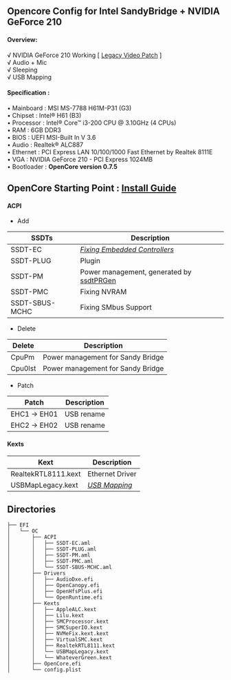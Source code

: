 ## Opencore Config for Intel SandyBridge + NVIDIA GeForce 210
#### Overview:
&radic;  NVIDIA GeForce 210 Working [ [Legacy Video Patch](https://github.com/chris1111/Legacy-Video-patch "Legacy Video Patch") ]<br>
&radic;  Audio + Mic<br>
&radic;  Sleeping<br>
&radic;  USB Mapping<br>

#### Specification :
• Mainboard : MSI MS-7788 H61M-P31 (G3)<br>
• Chipset : Intel® H61 (B3)<br>
• Processor : Intel® Core&trade; i3-200 CPU @ 3.10GHz (4 CPUs)<br>
• RAM : 6GB DDR3<br>
• BIOS : UEFI MSI-Built In V 3.6<br>
• Audio : Realtek® ALC887<br>
• Ethernet : PCI Express LAN 10/100/1000 Fast Ethernet by Realtek 8111E<br>
• VGA : NVIDIA GeForce 210 - PCI Express 1024MB<br>
• Bootloader : **OpenCore version 0.7.5**<br>


## OpenCore Starting Point : [Install Guide](https://dortania.github.io/OpenCore-Install-Guide/ "Install Guide")

#### ACPI
- Add

SSDTs | Description | 
--- | --- |
SSDT-EC | *[Fixing Embedded Controllers](https://dortania.github.io/Getting-Started-With-ACPI/Universal/ec-methods/prebuilt.html "Fixing Embedded Controllers")*
SSDT-PLUG | Plugin
SSDT-PM | Power management, generated by [ssdtPRGen](https://dortania.github.io/OpenCore-Post-Install/universal/pm.html#sandy-and-ivy-bridge-power-management "ssdtPRGen")
SSDT-PMC | Fixing NVRAM
SSDT-SBUS-MCHC | Fixing SMbus Support

- Delete

Delete | Description
--- | --- |
CpuPm | Power management for Sandy Bridge
Cpu0lst | Power management for Sandy Bridge

- Patch

Patch | Description
--- | --- |
EHC1 -> EH01 | USB rename
EHC2 -> EH02 | USB rename

#### Kexts
Kext | Description
--- | --- |
RealtekRTL8111.kext | Ethernet Driver
USBMapLegacy.kext |  *[USB Mapping](https://dortania.github.io/OpenCore-Post-Install/usb/intel-mapping/intel.html "USB Mapping")*

## Directories
```
├── EFI
│   └── OC
│       ├── ACPI
│       │   ├── SSDT-EC.aml
│       │   ├── SSDT-PLUG.aml
│       │   ├── SSDT-PM.aml
│       │   ├── SSDT-PMC.aml
│       │   └── SSDT-SBUS-MCHC.aml
│       ├── Drivers
│       │   ├── AudioDxe.efi
│       │   ├── OpenCanopy.efi
│       │   ├── OpenHfsPlus.efi
│       │   └── OpenRuntime.efi
│       ├── Kexts
│       │   ├── AppleALC.kext
│       │   ├── Lilu.kext
│       │   ├── SMCProcessor.kext
│       │   ├── SMCSuperIO.kext
│       │   ├── NVMeFix.kext.kext
│       │   ├── VirtualSMC.kext
│       │   ├── RealtekRTL8111.kext
│       │   └── USBMapLegacy.kext
│       │   └── WhateverGreen.kext
│       ├── OpenCore.efi
│       └── config.plist
```



